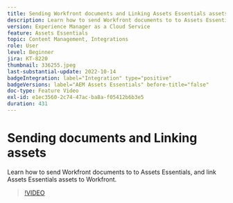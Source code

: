 ```yaml
---
title: Sending Workfront documents and Linking Assets Essentials assets
description: Learn how to send Workfront documents to to Assets Essentials, and link Assets Essentials assets to Workfront.
version: Experience Manager as a Cloud Service
feature: Assets Essentials
topic: Content Management, Integrations
role: User
level: Beginner
jira: KT-8220
thumbnail: 336255.jpeg
last-substantial-update: 2022-10-14
badgeIntegration: label="Integration" type="positive"
badgeVersions: label="AEM Assets Essentials" before-title="false"
doc-type: Feature Video
exl-id: e1ec3560-2c74-47ac-ba8a-f05412b6b3e5
duration: 431
---
```

# Sending documents and Linking assets

Learn how to send Workfront documents to to Assets Essentials, and link Assets Essentials assets to Workfront.

>[!VIDEO](https://video.tv.adobe.com/v/336255?quality=12&learn=on)
